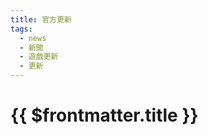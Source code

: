```yaml
---
title: 官方更新
tags:
  - news
  - 新聞
  - 遊戲更新
  - 更新
---
```


# {{ $frontmatter.title }}

<NewsLoader></NewsLoader>
